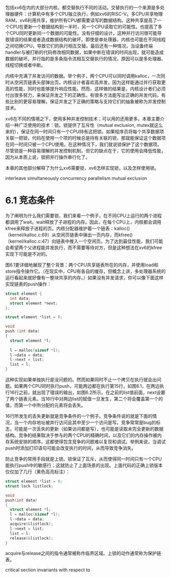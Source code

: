 包括xv6在内的大部分内核，都交替执行不同的活动。交替执行的一个来源是多处理器硬件：计算机中有多个CPU独立执行，例如xv6的RISC-V。多CPU共享物理RAM，xv6利用共享，维护所有CPU都需要读写的数据结构。这种共享提高了一个CPU在更新一个数据结构到一半时，另一个CPU读取它的可能性。也提高了多个CPU同时更新同一个数据的可能性。没有仔细的设计，这种并行访问很可能导致错误的结果或者造成数据结构的破坏。即使是单处理器，内核也可能在不同线程之间切换CPU，导致它们的执行相互交替。最后还有一种情况，当设备终端handler与被打断的代码修改相同数据，如果中断在错误的时间出现，就可能造成数据的破坏。并行指的是多条指令流相互交替执行的情况，原因可以是多处理器、线程切换或者中断。

内核中充满了并发访问的数据。举个例子，两个CPU可以同时调用kalloc，一次同时从空闲页链表头部弹出页。内核设计者喜欢高并发，因为这样能通过并行获取更高的性能，同时也能够提升响应性能。然而，这样做的结果是，内核设计者们必须付出很多努力，来保证并发之下的正确性。有很多方法能写出正确的并发代码，有些比别的更容易理解。保证并发之下正确的策略与支持它们的抽象被称为并发控制技术。

xv6在不同的情境之下，使用多种并发控制技术；可以用的还用更多。本章主要介绍一种广泛使用的技术：锁。锁提供了互斥性（mutual exclusion, mutex就这么来的），保证在同一时间只有一个CPU持有这把锁。如果程序员将每个共享数据项关联一把锁，代码在使用一个项的时候总是持有关联的锁，那就能保证这个数据项在同一时间只被一个CPU使用。在这种情况下，我们就说锁保护了这个数据项。尽管锁是一种容易理解的并发控制机制，但它的缺点在于，它的使用会降低性能，因为从本质上说，锁把并行操作串行化了。

本章的其他部分解释了为什么xv6需要锁，xv6怎样实现锁，以及怎样使用锁。

interleave  simultaneously  concurrency  parallelism  mutual exclusion

# 6.1 竞态条件

为了阐明为什么我们需要锁，我们来看一个例子，在不同CPU上运行的两个进程都调用了wait。wait释放了子进程的内存。因此，在每个CPU上，内核都会调用kfree来释放子进程的页。内核分配器维护着一个链表：kalloc()（kernel/kalloc.c:69）从空闲页链表中弹出一页内存，而kfree()（kernel/kalloc.c:47）向链表中推入一个空闲页。为了达到最佳性能，我们可能会希望两个父进程能并发执行，而不需要等待对方，但是这种想法在xv6的kfree实现下可能是不对的。

图6.1更详细地展现了整个背景：两个CPU共享链表所在的内存，并使用load和store指令操作它。（在现实中，CPU有各自的缓存，但概念上讲，多处理器系统的运行看起来就好像有一整块共享的内存。）如果没有并发请求，你可以像下面这样实现链表的push操作：

```C
struct element {
  int data;
  struct element *next;
};

struct element *list = 0;

void
push (int data)
{
  struct element *l;
  
  l = malloc(sizeof *l);
  l->data = data;
  l->next = list;
  list = l;
}
```

这种实现如果单独执行是没问题的。然而如果同时不止一个拷贝在执行就会出问题。如果两个CPU同时执行push，可能两边都在执行第15行，如图6.1，在两边执行16行之前，就出现了错误的输出，如图6.2所示。在之前的list值前面，next设置了两个链表元素。当16行中对两边list的赋值一旦发生，第二个将会覆盖第一个的值，而第一个中所分配的元素将会丢失。

16行所发生的丢失更新就是竞争条件的一个例子。竞争条件说的就是下面的情况，当一个内存地址被并行访问且其中至少一个访问是写。竞争常常是bug的标志，可能是一次丢失的更新（如果访问都是写），也可能是读取未完全更新的数据结构。竞争的结果取决于参与的两个CPU的精确时间，以及它们的内存操作被内存系统安排的顺序。这都使得包含竞争的问题难以复现和调试。举例来说，当调试push时添加打印语句可能会改变执行的时间，从而导致竞争消失。

防止竞争的常用手段就是上锁。锁保证了互斥，从而使得同一时间只有一个CPU能执行push中的敏感行；这就防止了上面场景的出现。上面代码的正确上锁版本仅仅加了几行（黄色高亮标注）：
```C
struct element *list = 0;
struct lock listlock;

void
push(int data)
{
  struct element *l;
  l = malloc(sizeof *l);
  l->data = data;
  acquire(&listlock);
  l->next = list;
  list = l;
  release(&listlock);
}
```
acquire与release之间的指令通常被称作临界区域。上锁的动作通常称为保护链表。


critical section  invariants  with respect to

